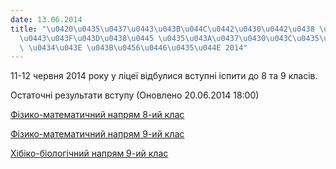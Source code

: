 ```yaml
---
date: 13.06.2014
title: "\u0420\u0435\u0437\u0443\u043B\u044C\u0442\u0430\u0442\u0438 \u0432\u0441\u0442\
  \u0443\u043F\u043D\u0438\u0445 \u0435\u043A\u0437\u0430\u043C\u0435\u043D\u0456\u0432\
  \ \u0434\u043E \u043B\u0456\u0446\u0435\u044E 2014"
---
```

11-12 червня 2014 року у ліцеї відбулися вступні іспити до 8 та 9 класів.

Остаточні результати вступу (Оновлено 20.06.2014 18:00)

[Фізико-математичний напрям 8-ий клас](/files/результати-вступних--Вступ-у-2014-8-фм.pdf "Головна")

[Фізико-математичний напрям 9-ий клас](/files/результати-вступних--Вступ-у-2014-9фм.pdf)

[Хібіко-біологічний напрям 9-ий клас](/files/результати-вступних--Вступ-у-9-кл-х-б-2014.pdf)
